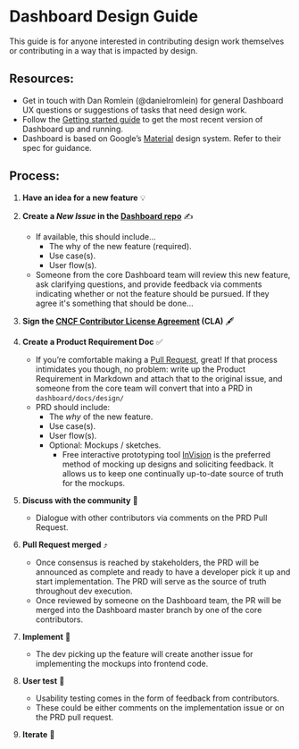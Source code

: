 # Dashboard Design Guide
This guide is for anyone interested in contributing design work themselves or contributing in a way that is impacted by design.

## Resources:
* Get in touch with Dan Romlein (@danielromlein) for general Dashboard UX questions or suggestions of tasks that need design work.
* Follow the [Getting started guide](https://github.com/ogsyoo/dashboard/v2/wiki/Getting-started) to get the most recent version of Dashboard up and running.
* Dashboard is based on Google’s [Material](https://material.io/guidelines/) design system. Refer to their spec for guidance. 

## Process:
1. **Have an idea for a new feature** 💡
2. **Create a _New Issue_ in the [Dashboard repo](https://github.com/ogsyoo/dashboard/v2)** ✍️
      * If available, this should include…
        * The why of the new feature (required).
        * Use case(s).
        * User flow(s).
      * Someone from the core Dashboard team will review this new feature, ask clarifying questions, and provide feedback via comments indicating whether or not the feature should be pursued. If they agree it's something that should be done...
3. **Sign the [CNCF Contributor License Agreement](https://github.com/kubernetes/community/blob/master/CLA.md) (CLA)** 🖋 
4. **Create a Product Requirement Doc** ✅
     * If you’re comfortable making a [Pull Request](https://help.github.com/articles/creating-a-pull-request/), great! If that process intimidates you though, no problem: write up the Product Requirement in Markdown and attach that to the original issue, and someone from the core team will convert that into a PRD in `dashboard/docs/design/`
     * PRD should include:
       * The _why_ of the new feature.
       * Use case(s).
       * User flow(s).
       * Optional: Mockups / sketches. 
         * Free interactive prototyping tool [InVision](https://www.invisionapp.com/) is the preferred method of mocking up designs and soliciting feedback. It allows us to keep one continually up-to-date source of truth for the mockups. 
5. **Discuss with the community** 💬
     * Dialogue with other contributors via comments on the PRD Pull Request.
6. **Pull Request merged** ⤴️
     * Once consensus is reached by stakeholders, the PRD will be announced as complete and ready to have a developer pick it up and start implementation. The PRD will serve as the source of truth throughout dev execution.
     * Once reviewed by someone on the Dashboard team, the PR will be merged into the Dashboard master branch by one of the core contributors.

7. **Implement** 🔨
     * The dev picking up the feature will create another issue for implementing the mockups into frontend code.
8. **User test** 🙋
     * Usability testing comes in the form of feedback from contributors.
     * These could be either comments on the implementation issue or on the PRD pull request.

9. **Iterate** 🔁
